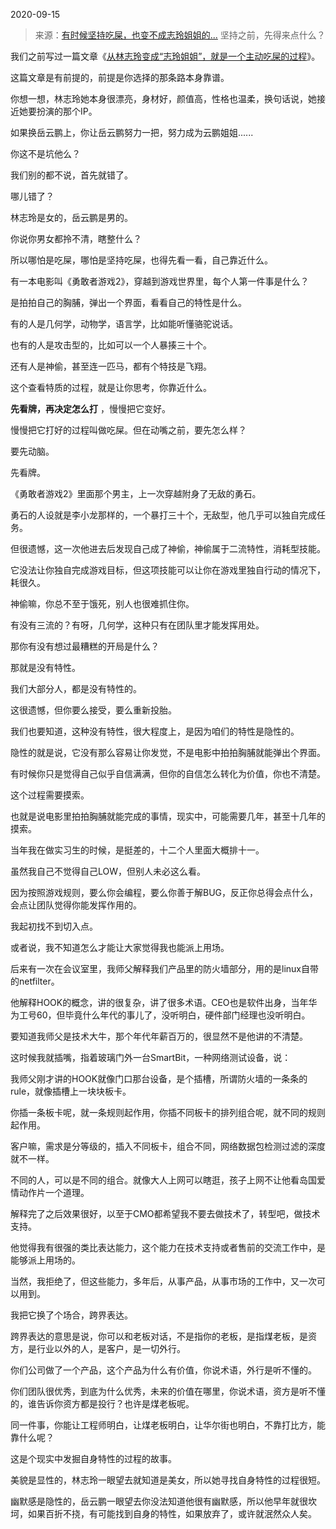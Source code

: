 2020-09-15

> 来源：[有时候坚持吃屎，也变不成志玲姐姐的...](http://mp.weixin.qq.com/s?__biz=MzU3NDc5Nzc0NQ==&mid=2247492745&idx=1&sn=842b77e631c2af9e76c049f78cede92f&chksm=fd2e4657ca59cf41a3cf44355341c9b42c16a73ecf647e50a8405fb811798a35e92cae8fea12&scene=27#wechat_redirect)
> 坚持之前，先得来点什么？

我们之前写过一篇文章《[从林志玲变成“志玲姐姐”，就是一个主动吃屎的过程](http://mp.weixin.qq.com/s?__biz=MzU3NDc5Nzc0NQ==&mid=2247492536&idx=1&sn=f81ca05f00751d89a998eb057641326f&chksm=fd2e4166ca59c870876ce9483f6b51e0e7e10ecfc7cae89be88658358b7b1973be13bbfb52ac&scene=21#wechat_redirect)》。  

  

这篇文章是有前提的，前提是你选择的那条路本身靠谱。

  

你想一想，林志玲她本身很漂亮，身材好，颜值高，性格也温柔，换句话说，她接近她要扮演的那个IP。

  

如果换岳云鹏上，你让岳云鹏努力一把，努力成为云鹏姐姐......  

  

你这不是坑他么？  

  

我们别的都不说，首先就错了。  

  

哪儿错了？  

  

林志玲是女的，岳云鹏是男的。  

  

你说你男女都拎不清，瞎整什么？

  

所以哪怕是吃屎，哪怕是坚持吃屎，也得先看一看，自己靠近什么。  

  

有一本电影叫《勇敢者游戏2》，穿越到游戏世界里，每个人第一件事是什么？

  

是拍拍自己的胸脯，弹出一个界面，看看自己的特性是什么。

  

有的人是几何学，动物学，语言学，比如能听懂骆驼说话。

  

也有的人是攻击型的，比如可以一个人暴揍三十个。

  

还有人是神偷，甚至连一匹马，都有个特技是飞翔。

  

这个查看特质的过程，就是让你思考，你靠近什么。

  

 **先看牌，再决定怎么打** ，慢慢把它变好。

  

慢慢把它打好的过程叫做吃屎。但在动嘴之前，要先怎么样？

  

要先动脑。

  

先看牌。  

  

《勇敢者游戏2》里面那个男主，上一次穿越附身了无敌的勇石。

  

勇石的人设就是李小龙那样的，一个暴打三十个，无敌型，他几乎可以独自完成任务。

  

但很遗憾，这一次他进去后发现自己成了神偷，神偷属于二流特性，消耗型技能。

  

它没法让你独自完成游戏目标，但这项技能可以让你在游戏里独自行动的情况下，耗很久。

  

神偷嘛，你总不至于饿死，别人也很难抓住你。

  

有没有三流的？有呀，几何学，这种只有在团队里才能发挥用处。

  

那你有没有想过最糟糕的开局是什么？

  

那就是没有特性。

  

我们大部分人，都是没有特性的。

  

这很遗憾，但你要么接受，要么重新投胎。  

  

我们也要知道，这种没有特性，很大程度上，是因为咱们的特性是隐性的。  

  

隐性的就是说，它没有那么容易让你发觉，不是电影中拍拍胸脯就能弹出个界面。

  

有时候你只是觉得自己似乎自信满满，但你的自信怎么转化为价值，你也不清楚。  

  

这个过程需要摸索。

  

也就是说电影里拍拍胸脯就能完成的事情，现实中，可能需要几年，甚至十几年的摸索。

  

当年我在做实习生的时候，是挺差的，十二个人里面大概排十一。

  

虽然我自己不觉得自己LOW，但别人未必这么看。

  

因为按照游戏规则，要么你会编程，要么你善于解BUG，反正你总得会点什么，会点让团队觉得你能发挥作用的。  

  

我起初找不到切入点。  

  

或者说，我不知道怎么才能让大家觉得我也能派上用场。

  

后来有一次在会议室里，我师父解释我们产品里的防火墙部分，用的是linux自带的netfilter。

  

他解释HOOK的概念，讲的很复杂，讲了很多术语。CEO也是软件出身，当年华为工号60，但毕竟什么年代的事儿了，没听明白，硬件部门经理也没听明白。

  

要知道我师父是技术大牛，那个年代年薪百万的，很显然不是他讲的不清楚。

  

这时候我就插嘴，指着玻璃门外一台SmartBit，一种网络测试设备，说：

  

我师父刚才讲的HOOK就像门口那台设备，是个插槽，所谓防火墙的一条条的rule，就像插槽上一块块板卡。

  

你插一条板卡呢，就一条规则起作用，你插不同板卡的排列组合呢，就不同的规则起作用。

  

客户嘛，需求是分等级的，插入不同板卡，组合不同，网络数据包检测过滤的深度就不一样。

  

不同的人，可以是不同的组合。就像大人上网可以瞎逛，孩子上网不让他看岛国爱情动作片一个道理。

  

解释完了之后效果很好，以至于CMO都希望我不要去做技术了，转型吧，做技术支持。  

  

他觉得我有很强的类比表达能力，这个能力在技术支持或者售前的交流工作中，是能够派上用场的。

  

当然，我拒绝了，但这些能力，多年后，从事产品，从事市场的工作中，又一次可以用到。  

  

我把它换了个场合，跨界表达。

  

跨界表达的意思是说，你可以和老板对话，不是指你的老板，是指煤老板，是资方，是行业以外的人，是客户，是一切外行。

  

你们公司做了一个产品，这个产品为什么有价值，你说术语，外行是听不懂的。

  

你们团队很优秀，到底为什么优秀，未来的价值在哪里，你说术语，资方是听不懂的，谁告诉你资方都是投行？也许是煤老板呢。

  

同一件事，你能让工程师明白，让煤老板明白，让华尔街也明白，不靠打比方，能靠什么呢？

  

这是个现实中发掘自身特性的过程的故事。

  

美貌是显性的，林志玲一眼望去就知道是美女，所以她寻找自身特性的过程很短。  

  

幽默感是隐性的，岳云鹏一眼望去你没法知道他很有幽默感，所以他早年就很坎坷，如果百折不挠，有可能找到自身的特性，如果放弃了，或许就泯然众人矣。

